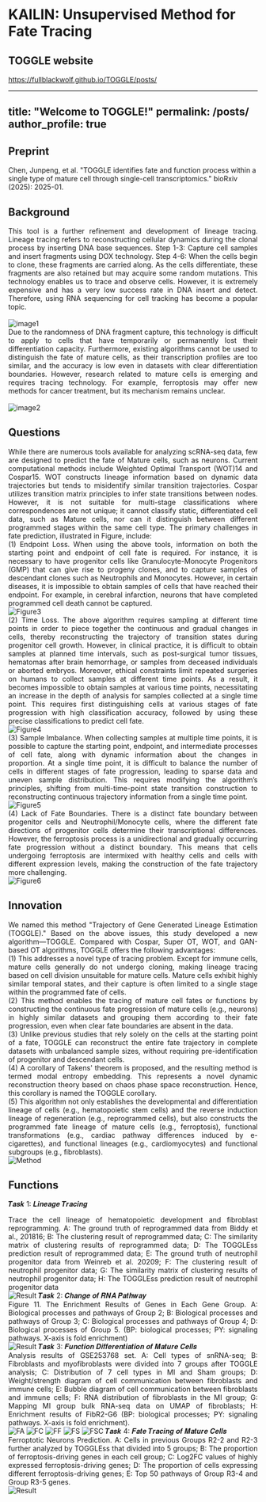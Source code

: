 # KAILIN: Unsupervised Method for Fate Tracing

TOGGLE website
---
https://fullblackwolf.github.io/TOGGLE/posts/


---
title: "Welcome to TOGGLE!"
permalink: /posts/
author_profile: true
---

Preprint
---

Chen, Junpeng, et al. "TOGGLE identifies fate and function process within a single type of mature cell through single-cell transcriptomics." bioRxiv (2025): 2025-01.

Background
---

<div style="text-align: justify;">
This tool is a further refinement and development of lineage tracing. Lineage tracing refers to reconstructing cellular dynamics during the clonal process by inserting DNA base sequences. Step 1-3: Capture cell samples and insert fragments using DOX technology. Step 4-6: When the cells begin to clone, these fragments are carried along. As the cells differentiate, these fragments are also retained but may acquire some random mutations. This technology enables us to trace and observe cells. However, it is extremely expensive and has a very low success rate in DNA insert and detect. Therefore, using RNA sequencing for cell tracking has become a popular topic.
</div>
<br>
<img src="https://raw.githubusercontent.com/FullBlackWolf/ATPX4869/refs/heads/master/assets/images/image1.png" 
     alt="image1" 
     title="image1">

<div style="text-align: justify;">
Due to the randomness of DNA fragment capture, this technology is difficult to apply to cells that have temporarily or permanently lost their differentiation capacity. Furthermore, existing algorithms cannot be used to distinguish the fate of mature cells, as their transcription profiles are too similar, and the accuracy is low even in datasets with clear differentiation boundaries. However, research related to mature cells is emerging and requires tracing technology. For example, ferroptosis may offer new methods for cancer treatment, but its mechanism remains unclear.
</div>
<br>
<img src="https://raw.githubusercontent.com/FullBlackWolf/ATPX4869/refs/heads/master/assets/images/image2.png" 
     alt="image2" 
     title="image2">

Questions
---
<div style="text-align: justify;">
While there are numerous tools available for analyzing scRNA-seq data, few are designed to predict the fate of Mature cells, such as neurons. Current computational methods include Weighted Optimal Transport (WOT)14 and Cospar15. WOT constructs lineage information based on dynamic data trajectories but tends to misidentify similar transition trajectories. Cospar utilizes transition matrix principles to infer state transitions between nodes. However, it is not suitable for multi-stage classifications where correspondences are not unique; it cannot classify static, differentiated cell data, such as Mature cells, nor can it distinguish between different programmed stages within the same cell type. The primary challenges in fate prediction, illustrated in Figure, include: 
</div>
<div style="text-align: justify;">
(1) Endpoint Loss. When using the above tools, information on both the starting point and endpoint of cell fate is required. For instance, it is necessary to have progenitor cells like Granulocyte-Monocyte Progenitors (GMP) that can give rise to progeny clones, and to capture samples of descendant clones such as Neutrophils and Monocytes. However, in certain diseases, it is impossible to obtain samples of cells that have reached their endpoint. For example, in cerebral infarction, neurons that have completed programmed cell death cannot be captured.  
</div>
<img src="https://raw.githubusercontent.com/FullBlackWolf/ATPX4869/refs/heads/master/assets/images/Figure3.png" 
     alt="Figure3" 
     title="Figure3">
<div style="text-align: justify;">
(2) Time Loss. The above algorithm requires sampling at different time points in order to piece together the continuous and gradual changes in cells, thereby reconstructing the trajectory of transition states during progenitor cell growth. However, in clinical practice, it is difficult to obtain samples at planned time intervals, such as post-surgical tumor tissues, hematomas after brain hemorrhage, or samples from deceased individuals or aborted embryos. Moreover, ethical constraints limit repeated surgeries on humans to collect samples at different time points. As a result, it becomes impossible to obtain samples at various time points, necessitating an increase in the depth of analysis for samples collected at a single time point. This requires first distinguishing cells at various stages of fate progression with high classification accuracy, followed by using these precise classifications to predict cell fate. 
</div>
<img src="https://raw.githubusercontent.com/FullBlackWolf/ATPX4869/refs/heads/master/assets/images/Figure4.png" 
     alt="Figure4" 
     title="Figure4">
<div style="text-align: justify;">
(3) Sample Imbalance. When collecting samples at multiple time points, it is possible to capture the starting point, endpoint, and intermediate processes of cell fate, along with dynamic information about the changes in proportion. At a single time point, it is difficult to balance the number of cells in different stages of fate progression, leading to sparse data and uneven sample distribution. This requires modifying the algorithm’s principles, shifting from multi-time-point state transition construction to reconstructing continuous trajectory information from a single time point. 
</div>
<img src="https://raw.githubusercontent.com/FullBlackWolf/ATPX4869/refs/heads/master/assets/images/Figure5.png" 
     alt="Figure5" 
     title="Figure5">
<div style="text-align: justify;">
(4) Lack of Fate Boundaries. There is a distinct fate boundary between progenitor cells and Neutrophil/Monocyte cells, where the different fate directions of progenitor cells determine their transcriptional differences. However, the ferroptosis process is a unidirectional and gradually occurring fate progression without a distinct boundary. This means that cells undergoing ferroptosis are intermixed with healthy cells and cells with different expression levels, making the construction of the fate trajectory more challenging.
</div>
<img src="https://raw.githubusercontent.com/FullBlackWolf/ATPX4869/refs/heads/master/assets/images/Figure6.png" 
     alt="Figure6" 
     title="Figure6">

Innovation
---
<div style="text-align: justify;">
We named this method "Trajectory of Gene Generated Lineage Estimation (TOGGLE)." Based on the above issues, this study developed a new algorithm—TOGGLE. Compared with Cospar, Super OT, WOT, and GAN-based OT algorithms, TOGGLE offers the following advantages: 
</div>
<div style="text-align: justify;">
(1) This addresses a novel type of tracing problem. Except for immune cells, mature cells generally do not undergo cloning, making lineage tracing based on cell division unsuitable for mature cells. Mature cells exhibit highly similar temporal states, and their capture is often limited to a single stage within the programmed fate of cells. 
</div>
<div style="text-align: justify;">
(2) This method enables the tracing of mature cell fates or functions by constructing the continuous fate progression of mature cells (e.g., neurons) in highly similar datasets and grouping them according to their fate progression, even when clear fate boundaries are absent in the data. 
</div>
<div style="text-align: justify;">
(3) Unlike previous studies that rely solely on the cells at the starting point of a fate, TOGGLE can reconstruct the entire fate trajectory in complete datasets with unbalanced sample sizes, without requiring pre-identification of progenitor and descendant cells.
</div>
<div style="text-align: justify;">
(4) A corollary of Takens' theorem is proposed, and the resulting method is termed modal entropy embedding. This represents a novel dynamic reconstruction theory based on chaos phase space reconstruction. Hence, this corollary is named the TOGGLE corollary. 
</div>
<div style="text-align: justify;">
(5) This algorithm not only establishes the developmental and differentiation lineage of cells (e.g., hematopoietic stem cells) and the reverse induction lineage of regeneration (e.g., reprogrammed cells), but also constructs the programmed fate lineage of mature cells (e.g., ferroptosis), functional transformations (e.g., cardiac pathway differences induced by e-cigarettes), and functional lineages (e.g., cardiomyocytes) and functional subgroups (e.g., fibroblasts).
</div>
<img src="https://raw.githubusercontent.com/FullBlackWolf/ATPX4869/refs/heads/master/assets/images/Method.png" 
     alt="Method" 
     title="Method">


Functions
---
𝑻𝒂𝒔𝒌 1: 𝑳𝒊𝒏𝒆𝒂𝒈𝒆 𝑻𝒓𝒂𝒄𝒊𝒏𝒈
<div style="text-align: justify;">
Trace the cell lineage of hematopoietic development and fibroblast reprogramming. A: The ground truth of reprogrammed data from Biddy et al., 201816; B: The clustering result of reprogrammed data; C: The similarity matrix of clustering results of reprogrammed data; D: The TOGGLEss prediction result of reprogrammed data; E: The ground truth of neutrophil progenitor data from Weinreb et al. 20209; F: The clustering result of neutrophil progenitor data; G: The similarity matrix of clustering results of neutrophil progenitor data; H: The TOGGLEss prediction result of neutrophil progenitor data
</div>
<img src="https://raw.githubusercontent.com/FullBlackWolf/ATPX4869/refs/heads/master/assets/images/Result1.png" 
     alt="Result" 
     title="Result">
𝑻𝒂𝒔𝒌 2: 𝑪𝒉𝒂𝒏𝒈𝒆 𝒐𝒇 𝑹𝑵𝑨 𝑷𝒂𝒕𝒉𝒘𝒂𝒚
<div style="text-align: justify;">
Figure 11. The Enrichment Results of Genes in Each Gene Group. A: Biological processes and pathways of Group 2; B: Biological processes and pathways of Group 3; C: Biological processes and pathways of Group 4; D: Biological processes of Group 5. (BP: biological processes; PY: signaling pathways. X-axis is fold enrichment)
</div>
<img src="https://raw.githubusercontent.com/FullBlackWolf/ATPX4869/refs/heads/master/assets/images/Result2.png" 
     alt="Result" 
     title="Result">
𝑻𝒂𝒔𝒌 3: 𝑭𝒖𝒏𝒄𝒕𝒊𝒐𝒏 𝑫𝒊𝒇𝒇𝒆𝒓𝒆𝒏𝒕𝒊𝒂𝒕𝒊𝒐𝒏 𝒐𝒇 𝑴𝒂𝒕𝒖𝒓𝒆 𝑪𝒆𝒍𝒍𝒔
<div style="text-align: justify;">
Analysis results of GSE253768 set. A: Cell types of snRNA-seq; B: Fibroblasts and myofibroblasts were divided into 7 groups after TOGGLE analysis; C: Distribution of 7 cell types in MI and Sham groups; D: Weight/strength diagram of cell communication between fibroblasts and immune cells; E: Bubble diagram of cell communication between fibroblasts and immune cells; F: RNA distribution of fibroblasts in the MI group; G: Mapping MI group bulk RNA-seq data on UMAP of fibroblasts; H: Enrichment results of FibR2-G6 (BP: biological processes; PY: signaling pathways. X-axis is fold enrichment).
</div>
<img src="https://raw.githubusercontent.com/FullBlackWolf/ATPX4869/refs/heads/master/assets/images/FigureA.png" 
     alt="FA" 
     title="FA">
<img src="https://raw.githubusercontent.com/FullBlackWolf/ATPX4869/refs/heads/master/assets/images/FigureC.png" 
     alt="FC" 
     title="FC">
<img src="https://raw.githubusercontent.com/FullBlackWolf/ATPX4869/refs/heads/master/assets/images/FigureF.png" 
     alt="FF" 
     title="FF">
<img src="https://raw.githubusercontent.com/FullBlackWolf/ATPX4869/refs/heads/master/assets/images/FigureS.png" 
     alt="FS" 
     title="FS">
<img src="https://raw.githubusercontent.com/FullBlackWolf/ATPX4869/refs/heads/master/assets/images/FigureSC.png" 
     alt="FSC" 
     title="FSC">
𝑻𝒂𝒔𝒌 4: 𝑭𝒂𝒕𝒆 𝑻𝒓𝒂𝒄𝒊𝒏𝒈 𝒐𝒇 𝑴𝒂𝒕𝒖𝒓𝒆 𝑪𝒆𝒍𝒍𝒔
<div style="text-align: justify;">
Ferroptotic Neurons Prediction. A: Cells in previous Groups R2-2 and R2-3 further analyzed by TOGGLEss that divided into 5 groups; B: The proportion of ferroptosis-driving genes in each cell group; C: Log2FC values of highly expressed ferroptosis-driving genes; D: The proportion of cells expressing different ferroptosis-driving genes; E: Top 50 pathways of Group R3-4 and Group R3-5 genes.
</div>
<img src="https://raw.githubusercontent.com/FullBlackWolf/ATPX4869/refs/heads/master/assets/images/Result4.png" 
     alt="Result" 
     title="Result">

